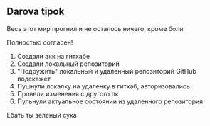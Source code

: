## Darova tipok 

Весь этот мир прогнил и не осталось ничего, кроме боли

Полностью согласен!


1. Создали акк на гитхабе
2. Создали локальный репозиторий
3. "Подружить" локальный и удаленный репозиторий GitHub подскажет
4. Пушнули локалку на удаленку в гитхаб, авторизовались
5. Провели изменения с другого пк 
6. Пульнули актуальное состоянии из удаленного репозитория 

Ебать ты зеленый сука
